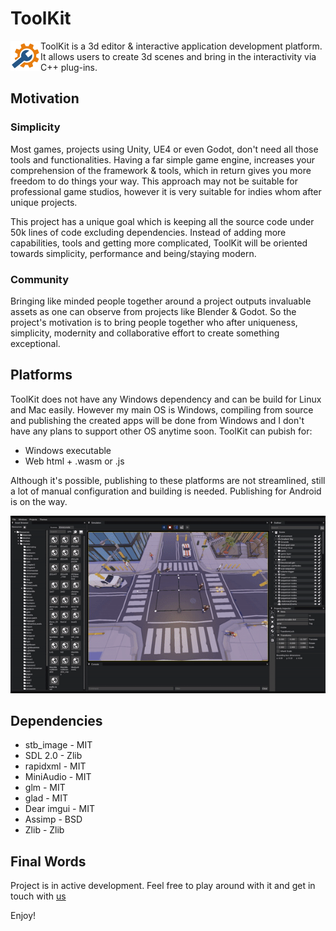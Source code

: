 # ToolKit

<img align="left" width="48" height="48" src="https://github.com/Oyun-Teknolojileri/ToolKit/blob/master/Resources/Engine/Textures/Icons/app.png?raw=true">ToolKit is a 3d editor & interactive application development platform. It allows users to create 3d scenes and bring in the interactivity via C++ plug-ins.

## Motivation

### Simplicity

Most games, projects using Unity, UE4 or even Godot, don't need all those tools and functionalities. Having a far simple game engine, increases your comprehension of the framework & tools, which in return gives you more freedom to do things your way. This approach may not be suitable for professional game studios, however it is very suitable for indies whom after unique projects.

This project has a unique goal which is keeping all the source code under 50k lines of code excluding dependencies. Instead of adding more capabilities, tools and getting more complicated, ToolKit will be oriented towards simplicity, performance and being/staying modern.

### Community

Bringing like minded people together around a project outputs invaluable assets as one can observe from projects like Blender & Godot. So the project's motivation is to bring people together who after uniqueness, simplicity, modernity and collaborative effort to create something exceptional.

## Platforms

ToolKit does not have any Windows dependency and can be build for Linux and Mac easily. However my main OS is Windows, compiling from source and publishing the created apps will be done from Windows and I don't have any plans to support other OS anytime soon.
ToolKit can pubish for:

- Windows executable
- Web html + .wasm or .js

Although it's possible, publishing to these platforms are not streamlined, still a lot of manual configuration and building is needed. Publishing for Android is on the way.

<p align="center">
  <img width="600" src="https://github.com/Oyun-Teknolojileri/ToolKit/blob/Engine/tk_ed_21.gif?raw=true">
</p>

## Dependencies
- stb_image - MIT 
- SDL 2.0 - Zlib
- rapidxml - MIT
- MiniAudio - MIT
- glm - MIT
- glad - MIT
- Dear imgui - MIT
- Assimp - BSD
- Zlib - Zlib

## Final Words

Project is in active development. Feel free to play around with it and get in touch with [us](https://www.linkedin.com/company/oyun-teknolojileri)

Enjoy!
